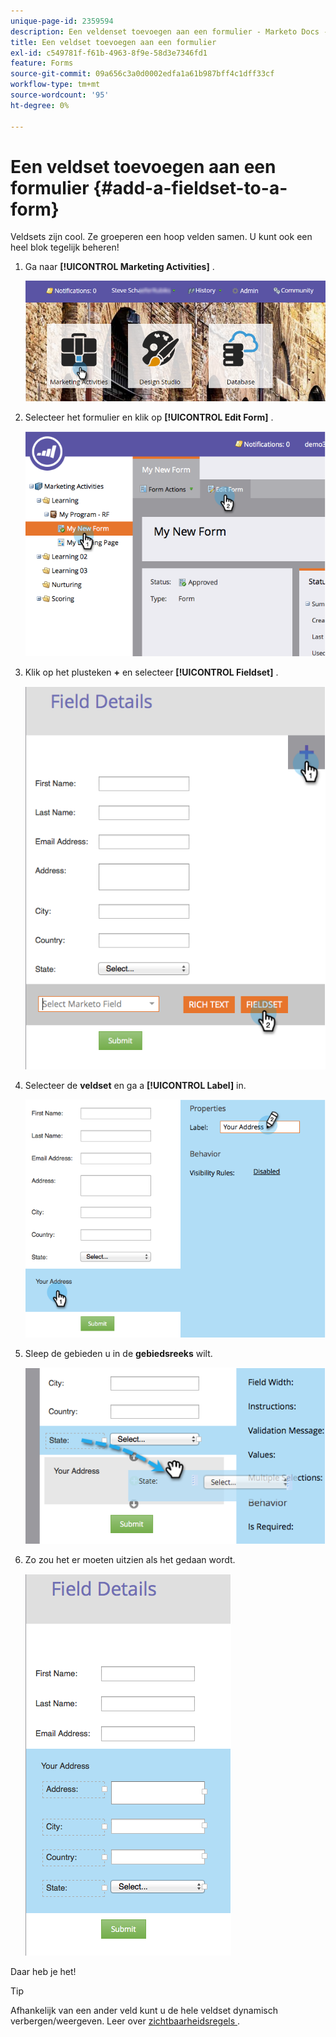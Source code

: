 ```yaml
---
unique-page-id: 2359594
description: Een veldenset toevoegen aan een formulier - Marketo Docs - Productdocumentatie
title: Een veldset toevoegen aan een formulier
exl-id: c549781f-f61b-4963-8f9e-58d3e7346fd1
feature: Forms
source-git-commit: 09a656c3a0d0002edfa1a61b987bff4c1dff33cf
workflow-type: tm+mt
source-wordcount: '95'
ht-degree: 0%

---
```


# Een veldset toevoegen aan een formulier {#add-a-fieldset-to-a-form}

Veldsets zijn cool. Ze groeperen een hoop velden samen. U kunt ook een heel blok tegelijk beheren!

1. Ga naar **[!UICONTROL Marketing Activities]** .

   ![](assets/login-marketing-activities-1.png)

1. Selecteer het formulier en klik op **[!UICONTROL Edit Form]** .

   ![](assets/image2014-9-15-15-3a1-3a22.png)

1. Klik op het plusteken **+** en selecteer **[!UICONTROL Fieldset]** .

   ![](assets/image2014-9-15-15-3a1-3a43.png)

1. Selecteer de **veldset** en ga a **[!UICONTROL Label]** in.

   ![](assets/image2014-9-15-15-3a2-3a0.png)

1. Sleep de gebieden u in de **gebiedsreeks** wilt.

   ![](assets/image2014-9-15-15-3a2-3a13.png)

1. Zo zou het er moeten uitzien als het gedaan wordt.

   ![](assets/image2014-9-15-15-3a2-3a31.png)

Daar heb je het!

>[!TIP]
>
>Afhankelijk van een ander veld kunt u de hele veldset dynamisch verbergen/weergeven. Leer over [&#x200B; zichtbaarheidsregels &#x200B;](/help/marketo/product-docs/demand-generation/forms/form-fields/dynamically-toggle-visibility-of-a-form-field.md).
